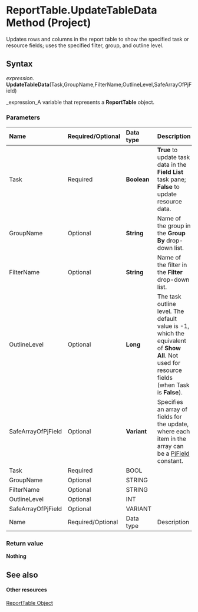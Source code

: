 
# ReportTable.UpdateTableData Method (Project)
Updates rows and columns in the report table to show the specified task or resource fields; uses the specified filter, group, and outline level.

## Syntax

 _expression_. **UpdateTableData**(Task,GroupName,FilterName,OutlineLevel,SafeArrayOfPjField)

 _expression_A variable that represents a  **ReportTable** object.


### Parameters



|**Name**|**Required/Optional**|**Data type**|**Description**|
|:-----|:-----|:-----|:-----|
|Task|Required| **Boolean**| **True** to update task data in the **Field List** task pane; **False** to update resource data.|
|GroupName|Optional| **String**|Name of the group in the  **Group By** drop-down list.|
|FilterName|Optional| **String**|Name of the filter in the  **Filter** drop-down list.|
|OutlineLevel|Optional| **Long**|The task outline level. The default value is -1, which the equivalent of  **Show All**. Not used for resource fields (when Task is **False**).|
|SafeArrayOfPjField|Optional| **Variant**|Specifies an array of fields for the update, where each item in the array can be a  [PjField](f0df0929-921c-1f33-ab42-192efdaeb64d.md) constant.|
|Task|Required|BOOL||
|GroupName|Optional|STRING||
|FilterName|Optional|STRING||
|OutlineLevel|Optional|INT||
|SafeArrayOfPjField|Optional|VARIANT||
|Name|Required/Optional|Data type|Description|

### Return value

 **Nothing**


## See also


#### Other resources


 [ReportTable Object](db9846c7-fd53-ae5a-7a43-35dfc60f4fe4.md)

